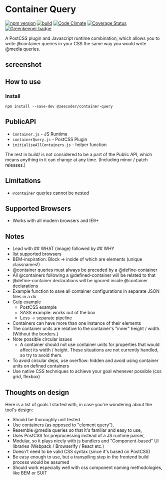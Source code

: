 # Container Query

[![npm version](https://badge.fury.io/js/%40zeecoder%2Fcontainer-query.svg)](https://npmjs.com/package/@zeecoder/container-query)
[![build](https://travis-ci.org/ZeeCoder/container-query.svg?branch=master)](https://travis-ci.org/ZeeCoder/container-query)
[![Code Climate](https://codeclimate.com/github/ZeeCoder/container-query/badges/gpa.svg)](https://codeclimate.com/github/ZeeCoder/container-query)
[![Coverage Status](https://coveralls.io/repos/github/ZeeCoder/container-query/badge.svg?branch=master)](https://coveralls.io/github/ZeeCoder/container-query?branch=master)
[![Greenkeeper badge](https://badges.greenkeeper.io/ZeeCoder/container-query.svg)](https://greenkeeper.io/)

A PostCSS plugin and Javascript runtime combination, which allows you to write
@container queries in your CSS the same way you would write @media queries.

## screenshot

## How to use

### Install

`npm install --save-dev @zeecoder/container-query`

## PublicAPI
- `Container.js` - JS Runtime
- `containerQuery.js` - PostCSS Plugin
- `initialiseAllContainers.js` - helper function

The rest in build/ is not considered to be a part of the Public API, which means
anything in it can change at any time. (Including minor / patch releases.)

## Limitations
- `@container` queries cannot be nested

## Supported Browsers
- Works with all modern browsers and IE9+

## Notes
- Lead with ## WHAT (image) followed by ## WHY
- list supported browsers
- BEM-inspiration: Block -> inside of which are elements (unique classnames!)
- @container queries must always be preceded by a @define-container
- All @containers following a @defined-container will be related to that
- @define-container declarations will be ignored inside @container declarations
- Example function to save all container configurations in separate JSON files in a dir
- Gulp example
    - PostCSS example
    - SASS example: works out of the box
    - Less -> separate pipeline
- Containers can have more than one instance of their elements
- The container units are relative to the container's "inner" height / width.
(Without the borders.)
- Note possible circular issues
    - A container should not use container units for properties that would affect
    its width / height. These situations are not currently handled, so try to
    avoid them.
- To avoid circular deps, use overflow: hidden and avoid using container units on defined containers
- Use native CSS techniques to achieve your goal whenever possible (css grid, flexbox)

## Thoughts on design

Here is a list of goals I started with, in case you're wondering about the
tool's design:

- Should be thoroughly unit tested
- Use containers (as opposed to "element query"),
- Resemble @media queries so that it's familiar and easy to use,
- Uses PostCSS for preprocessing instead of a JS runtime parser,
- Modular, so it plays nicely with js bundlers and "Component-based" UI
libraries (Webpack / Browserify / React etc.)
- Doesn't need to be valid CSS syntax (since it's based on PostCSS)
- Be easy enough to use, but a transpiling step in the frontend build
process would be assumed
- Should work especially well with css component naming methodologies, like BEM or SUIT 
